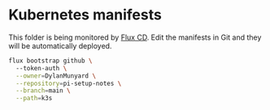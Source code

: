 # Kubernetes manifests
This folder is being monitored by [Flux CD](https://fluxcd.io/flux/installation/bootstrap/github/). Edit the manifests in Git and they will be automatically deployed. 

```sh
flux bootstrap github \                                                                                                                                                                     6.94% 10/67GB 
  --token-auth \
  --owner=DylanMunyard \
  --repository=pi-setup-notes \
  --branch=main \
  --path=k3s
```

